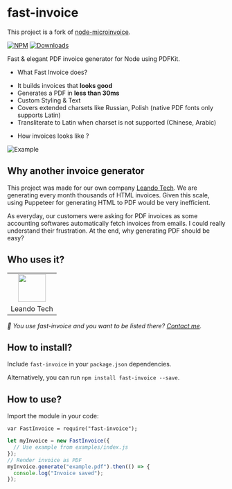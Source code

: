 # fast-invoice

This project is a fork of [node-microinvoice](https://github.com/baptistejamin/node-microinvoice).

[![NPM](https://img.shields.io/npm/v/fast-invoice.svg)](https://www.npmjs.com/package/fast-invoice) [![Downloads](https://img.shields.io/npm/dt/fast-invoice.svg)](https://www.npmjs.com/package/fast-invoice)

Fast & elegant PDF invoice generator for Node using PDFKit.

- What Fast Invoice does?

* It builds invoices that **looks good**
* Generates a PDF in **less than 30ms**
* Custom Styling & Text
* Covers extended charsets like Russian, Polish (native PDF fonts only supports Latin)
* Transliterate to Latin when charset is not supported (Chinese, Arabic)

- How invoices looks like ?

![Example](/examples/example.png?raw=true "Invoice generated using Fast Invoice")

## Why another invoice generator

This project was made for our own company [Leando Tech](https://leando.tech/). We are generating every month thousands of HTML invoices. Given this scale, using Puppeteer for generating HTML to PDF would be very inefficient.

As everyday, our customers were asking for PDF invoices as some accounting softwares automatically fetch invoices from emails. I could really understand their frustration. At the end, why generating PDF should be easy?

## Who uses it?

<table>
<tr>
<td align="center"><a href="https://leando.tech/"><img src="https://leando.tech/favicon-256x256.png" width="64" /></a></td>
</tr>
<tr>
<td align="center">Leando Tech</td>
</tr>
</table>

_👋 You use fast-invoice and you want to be listed there? [Contact me](https://kylianpaulin.me/)._

## How to install?

Include `fast-invoice` in your `package.json` dependencies.

Alternatively, you can run `npm install fast-invoice --save`.

## How to use?

Import the module in your code:

`var FastInvoice = require("fast-invoice");`

```javascript
let myInvoice = new FastInvoice({
  // Use example from examples/index.js
});
// Render invoice as PDF
myInvoice.generate("example.pdf").then(() => {
  console.log("Invoice saved");
});
```
